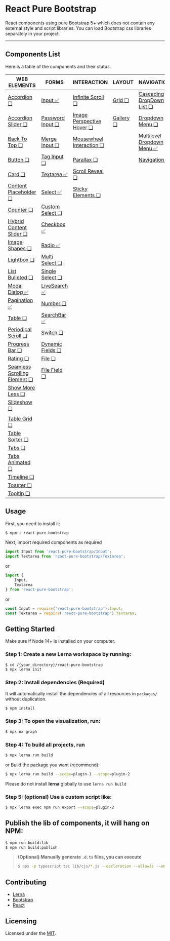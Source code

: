 # React Pure Bootstrap

React components using pure Bootstrap 5+ which does not contain any external style and script libraries. You can load Bootstrap css libraries separately in your project.


---


## Components List

Here is a table of the components and their status.


| WEB ELEMENTS | FORMS | INTERACTION | LAYOUT | NAVIGATION |
| --- | --- | --- | --- | --- |
| [Accordion ❏](packages/Accordion/README.md) | [Input ✅](packages/Input/README.md#input) | [Infinite Scroll ❏](packages/InfiniteScroll/README.md) | [Grid ❏](packages/Grid/README.md) | [Cascading DropDown List ❏](packages/CascadingDropDownList/README.md)  | 
| [Accordion Slider ❏](packages/AccordionSlider/README.md) | [Password Input ❏](packages/PasswordInput/README.md#password-input) | [Image Perspective Hover ❏](packages/ImagePerspectiveHover/README.md) | [Gallery ❏](packages/Gallery/README.md) | [Dropdown Menu ❏](packages/DropdownMenu/README.md)  | 
| [Back To Top ❏](packages/BackToTop/README.md) | [Merge Input ❏](packages/MergeInput/README.md#merge-input) | [Mousewheel Interaction ❏](packages/MousewheelInteraction/README.md) |  | [Multilevel Dropdown Menu ✅](packages/MultilevelDropdownMenu/README.md)  | 
| [Button ❏](packages/Button/README.md) | [Tag Input ❏](packages/TagInput/README.md#tag-input) | [Parallax ❏](packages/Parallax/README.md) |  | [Navigation ❏](packages/Navigation/README.md)  | 
| [Card ❏](packages/Card/README.md) | [Textarea  ✅](packages/Textarea/README.md#textarea) | [Scroll Reveal ❏](packages/ScrollReveal/README.md) |  |  | 
| [Content Placeholder ❏](packages/ContentPlaceholder/README.md) | [Select ✅](packages/Select/README.md#select) | [Sticky Elements ❏](packages/StickyElements/README.md) |  |  | 
| [Counter ❏](packages/Counter/README.md) | [Custom Select ❏](packages/CustomSelect/README.md#custom-select) |  |  |  | 
| [Hybrid Content Slider ❏](packages/HybridContentSlider/README.md) | [Checkbox ✅](packages/Checkbox/README.md#checkbox) |  |  |  | 
| [Image Shapes ❏](packages/ImageShapes/README.md) | [Radio ✅](packages/Radio/README.md#radio) |  |  |  | 
| [Lightbox ❏](packages/Lightbox/README.md) | [Multi Select ❏](packages/MultiSelect/README.md#multi-select) |  |  |  | 
| [List Bulleted ❏](packages/ListBulleted/README.md) | [Single Select ❏](packages/SingleSelect/README.md#single-select) |  |  |  | 
| [Modal Dialog ✅](packages/ModalDialog/README.md) | [LiveSearch ✅](packages/LiveSearch/README.md#date) |  |  |  | 
| [Pagination ✅](packages/Pagination/README.md) | [Number ❏](packages/Number/README.md#number) |  |  |  | 
| [Table ❏](packages/Table/README.md) | [SearchBar ✅](packages/SearchBar/README.md#number) |  |  |  | 
| [Periodical Scroll ❏](packages/PeriodicalScroll/README.md) | [Switch ❏](packages/Switch/README.md#switch) |  |  |  | 
| [Progress Bar ❏](packages/ProgressBar/README.md) | [Dynamic Fields ❏](packages/DynamicFields/README.md#dynamic-fields) |  |  |  | 
| [Rating ❏](packages/Rating/README.md) | [File ❏](packages/File/README.md#file) |  |  |  | 
| [Seamless Scrolling Element ❏](packages/SeamlessScrollingElement/README.md) | [File Field ❏](packages/FileField/README.md#file-field) |  |  |  | 
| [Show More Less ❏](packages/ShowMoreLess/README.md) |  |  |  |  | 
| [Slideshow ❏](packages/Slideshow/README.md) |  |  |  |  | 
|  |  |  |  |  | 
| [Table Grid ❏](packages/TableGrid/README.md) |  |  |  |  | 
| [Table Sorter ❏](packages/TableSorter/README.md) |  |  |  |  | 
| [Tabs ❏](packages/Tabs/README.md) |  |  |  |  | 
| [Tabs Animated ❏](packages/TabsAnimated/README.md) |  |  |  |  | 
| [Timeline ❏](packages/Timeline/README.md) |  |  |  |  | 
| [Toaster ❏](packages/Toaster/README.md) |  |  |  |  | 
| [Tooltip ❏](packages/Tooltip/README.md) |  |  |  |  | 



## Usage

First, you need to install it:

```sh
$ npm i react-pure-bootstrap
```

Next, import required components as required

```js
import Input from 'react-pure-bootstrap/Input';
import Textarea from 'react-pure-bootstrap/Textarea';
```

or 

```js
import { 
    Input,
    Textarea
} from 'react-pure-bootstrap';
```

or

```js
const Input = require('react-pure-bootstrap').Input;
const Textarea = require('react-pure-bootstrap').Textarea;
```



## Getting Started

Make sure if Node 14+ is installed on your computer.

### Step 1: Create a new Lerna workspace by running:

```sh
$ cd /{your_directory}/react-pure-bootstrap
$ npx lerna init
```


### Step 2: Install dependencies (Required)

It will automatically install the dependencies of all resources in `packages/` without duplication.

```sh
$ npm install
```
 

### Step 3: To open the visualization, run:

```sh
$ npx nx graph
```
 
### Step 4: To build all projects, run

```sh
$ npx lerna run build
```

or Build the package you want (recommend):

```sh
$ npx lerna run build --scope=plugin-1 --scope=plugin-2
```

Please do not install **lerna** globally to use `lerna run build`


### Step 5: (optional) Use a custom script like:

```sh
$ npx lerna exec npm run export --scope=plugin-2
```
  

## Publish the lib of components, it will hang on NPM: 


```sh
$ npm run build:lib
$ npm run build:publish
```
  
> **(Optional) Manually generate `.d.ts` files, you can execute**
> 
> ```sh
> $ npx -p typescript tsc lib/cjs/*.js --declaration --allowJs --emitDeclarationOnly
> ```
> 


## Contributing

- [Lerna](https://github.com/lerna/lerna)
- [Bootstrap](https://getbootstrap.com/)
- [React](https://react.dev/)


## Licensing

Licensed under the [MIT](https://opensource.org/licenses/MIT).

